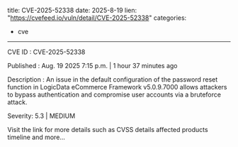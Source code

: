  
title: CVE-2025-52338
date: 2025-8-19
lien: "https://cvefeed.io/vuln/detail/CVE-2025-52338"
categories:
  - cve
---

CVE ID : CVE-2025-52338

Published :  Aug. 19
2025
7:15 p.m. | 1 hour
37 minutes ago

Description : An issue in the default configuration of the password reset function in LogicData eCommerce Framework v5.0.9.7000 allows attackers to bypass authentication and compromise user accounts via a bruteforce attack.

Severity: 5.3 | MEDIUM

Visit the link for more details
such as CVSS details
affected products
timeline
and more...
